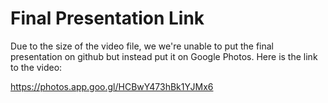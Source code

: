 # Final Presentation Link

Due to the size of the video file, we we're unable to put the final presentation on github but instead put it on Google Photos. Here is the link to the video:

https://photos.app.goo.gl/HCBwY473hBk1YJMx6